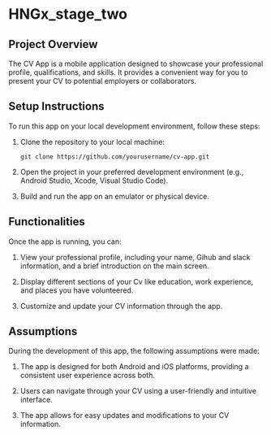 # HNGx_stage_two

## Project Overview

The CV App is a mobile application designed to showcase your professional profile, qualifications, and skills. It provides a convenient way for you to present your CV to potential employers or collaborators.

## Setup Instructions

To run this app on your local development environment, follow these steps:

1. Clone the repository to your local machine:

   ```shell
   git clone https://github.com/yourusername/cv-app.git

2. Open the project in your preferred development environment (e.g., Android Studio, Xcode, Visual Studio Code).

3. Build and run the app on an emulator or physical device.

## Functionalities
 Once the app is running, you can:

1. View your professional profile, including your name, Gihub and slack information, and a brief introduction on the main screen.

2. Display different sections of your Cv like education, work experience, and places you have volunteered.

3. Customize and update your CV information through the app.

## Assumptions
During the development of this app, the following assumptions were made:

1. The app is designed for both Android and iOS platforms, providing a consistent user experience across both.

2. Users can navigate through your CV using a user-friendly and intuitive interface.

3. The app allows for easy updates and modifications to your CV information.
